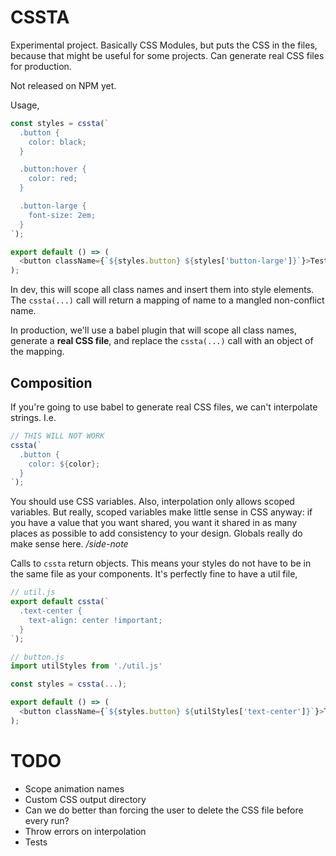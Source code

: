 # CSSTA

Experimental project. Basically CSS Modules, but puts the CSS in the files, because that might be useful for some projects. Can generate real CSS files for production.

Not released on NPM yet.

Usage,

```js
const styles = cssta(`
  .button {
    color: black;
  }

  .button:hover {
    color: red;
  }

  .button-large {
    font-size: 2em;
  }
`);

export default () => (
  <button className={`${styles.button} ${styles['button-large']}`}>Test</button>
);
```

In dev, this will scope all class names and insert them into style elements. The `cssta(...)` call will return a mapping of name to a mangled non-conflict name.

In production, we'll use a babel plugin that will scope all class names, generate a **real CSS file**, and replace the `cssta(...)` call with an object of the mapping.

## Composition

If you're going to use babel to generate real CSS files, we can't interpolate strings. I.e.

```js
// THIS WILL NOT WORK
cssta(`
  .button {
    color: ${color};
  }
`);
```

You should use CSS variables. Also, interpolation only allows scoped variables. But really, scoped variables make little sense in CSS anyway: if you have a value that you want shared, you want it shared in as many places as possible to add consistency to your design. Globals really do make sense here. */side-note*

Calls to `cssta` return objects. This means your styles do not have to be in the same file as your components. It's perfectly fine to have a util file,

```js
// util.js
export default cssta(`
  .text-center {
    text-align: center !important;
  }
`);

// button.js
import utilStyles from './util.js'

const styles = cssta(...);

export default () => (
  <button className={`${styles.button} ${utilStyles['text-center']}`}>Test</button>
);
```

# TODO

* Scope animation names
* Custom CSS output directory
* Can we do better than forcing the user to delete the CSS file before every run?
* Throw errors on interpolation
* Tests
